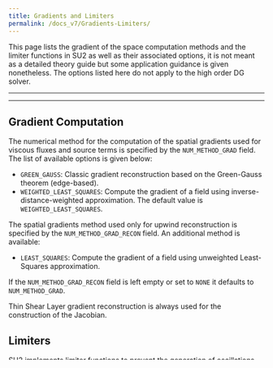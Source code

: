 ```yaml
---
title: Gradients and Limiters
permalink: /docs_v7/Gradients-Limiters/
---
```


This page lists the gradient of the space computation methods and the limiter functions in SU2 as well as their associated options, it is not meant as a detailed theory guide but some application guidance is given nonetheless. The options listed here do not apply to the high order DG solver.

---


---

## Gradient Computation ##
The numerical method for the computation of the spatial gradients used for viscous fluxes and source terms is specified by the `NUM_METHOD_GRAD` field. The list of available options is given below:
- `GREEN_GAUSS`: Classic gradient reconstruction based on the Green-Gauss theorem (edge-based).
- `WEIGHTED_LEAST_SQUARES`: Compute the gradient of a field using inverse-distance-weighted approximation.
The default value is `WEIGHTED_LEAST_SQUARES`.

The spatial gradients method used only for upwind reconstruction is specified by the `NUM_METHOD_GRAD_RECON` field. An additional method is available:
- `LEAST_SQUARES`: Compute the gradient of a field using unweighted Least- Squares approximation.

If the `NUM_METHOD_GRAD_RECON` field is left empty or set to `NONE` it defaults to `NUM_METHOD_GRAD`.

Thin Shear Layer gradient reconstruction is always used for the construction of the Jacobian.

## Limiters ##
SU2 implements limiter functions to prevent the generation of oscillations when using second order upwind spatial discretisations. These are specified by the config field `SLOPE_LIMITER_FLOW`. The available options are:
- `NONE`                 : No limiter
- `VENKATAKRISHNAN`      : Slope limiter using Venkatakrisnan method.
- `VENKATAKRISHNAN_WANG` : Slope limiter using Venkatakrisnan method, with the small non-vanishing bias to prevent divisions by zero based on the min-to-max range of the solution.
- `BARTH_JESPERSEN`      : Slope limiter using Barth-Jespersen method.
- `VAN_ALBADA_EDGE`      : Slope limiter using Van Albada method.
- `SHARP_EDGES`          : Slope limiter based on the distance to the nearest sharp edge.
- `WALL_DISTANCE`        : Slope limiter based on wall distance.
With `VENKATAKRISHNAN` being the default option.

The `VENKAT_LIMITER_COEFF` tunable field is used to compute the small non-vanishing bias to prevent divisions by zero, $\epsilon$. Depending on the limiter to be used this field has different interpretations. For the `VENKATAKRISHNAN` limiter it represents the constant $K$ in $\epsilon^2=\left(K\Delta x\right)^3$. We refer to [Venkatakrishnan](https://doi.org/10.1006/jcph.1995.1084) for further details. For the `VENKATAKRISHNAN_WANG` limiter it represents the constant $\epsilon^{\prime}$ in $\epsilon = \epsilon^{\prime}(q^{\text{\max}}-q^{\text{\min}})$. We refer to [Wang](https://doi.org/10.2514/6.1996-2091) for further details. For both limiters larger values of `VENKAT_LIMITER_COEFF` decrease the extent of limiting, while values approaching zero cause lower-order approximation to the solution. Larger values of `VENKAT_LIMITER_COEFF` will reduce the high frequency oscillations of the sulition making it more stable and attaining better convergence properties. On expense, the accuracy of the solution will be typycally affected. The dafault value is 0.05.

The value of the limiter can be frozen after a certain amount of iterations, which can be specified in the `LIMITER_ITER`. The default value is $999999$.